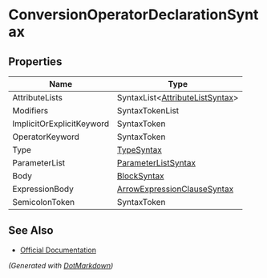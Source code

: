 # ConversionOperatorDeclarationSyntax

## Properties

| Name                      | Type                                                          |
| ------------------------- | ------------------------------------------------------------- |
| AttributeLists            | SyntaxList\<[AttributeListSyntax](AttributeListSyntax.md)>    |
| Modifiers                 | SyntaxTokenList                                               |
| ImplicitOrExplicitKeyword | SyntaxToken                                                   |
| OperatorKeyword           | SyntaxToken                                                   |
| Type                      | [TypeSyntax](TypeSyntax.md)                                   |
| ParameterList             | [ParameterListSyntax](ParameterListSyntax.md)                 |
| Body                      | [BlockSyntax](BlockSyntax.md)                                 |
| ExpressionBody            | [ArrowExpressionClauseSyntax](ArrowExpressionClauseSyntax.md) |
| SemicolonToken            | SyntaxToken                                                   |

## See Also

* [Official Documentation](https://docs.microsoft.com/en-us/dotnet/api/microsoft.codeanalysis.csharp.syntax.conversionoperatordeclarationsyntax)


*\(Generated with [DotMarkdown](http://github.com/JosefPihrt/DotMarkdown)\)*